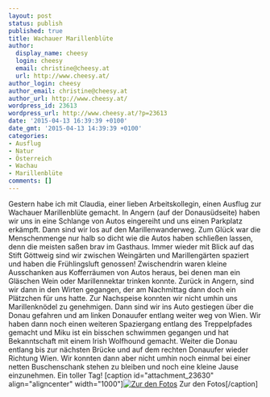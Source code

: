 ```yaml
---
layout: post
status: publish
published: true
title: Wachauer Marillenblüte
author:
  display_name: cheesy
  login: cheesy
  email: christine@cheesy.at
  url: http://www.cheesy.at/
author_login: cheesy
author_email: christine@cheesy.at
author_url: http://www.cheesy.at/
wordpress_id: 23613
wordpress_url: http://www.cheesy.at/?p=23613
date: '2015-04-13 16:39:39 +0100'
date_gmt: '2015-04-13 14:39:39 +0100'
categories:
- Ausflug
- Natur
- Österreich
- Wachau
- Marillenblüte
comments: []
---
```

Gestern habe ich mit Claudia, einer lieben Arbeitskollegin, einen Ausflug zur Wachauer Marillenblüte gemacht. In Angern (auf der Donausüdseite) haben wir uns in eine Schlange von Autos eingereiht und uns einen Parkplatz erkämpft. Dann sind wir los auf den Marillenwanderweg. Zum Glück war die Menschenmenge nur halb so dicht wie die Autos haben schließen lassen, denn die meisten saßen brav im Gasthaus.
Immer wieder mit Blick auf das Stift Göttweig sind wir zwischen Weingärten und Marillengärten spaziert und haben die Frühlingsluft genossen! Zwischendrin waren kleine Ausschanken aus Kofferräumen von Autos heraus, bei denen man ein Gläschen Wein oder Marillennektar trinken konnte.
Zurück in Angern, sind wir dann in den Wirten gegangen, der am Nachmittag dann doch ein Plätzchen für uns hatte. Zur Nachspeise konnten wir nicht umhin uns Marillenknödel zu genehmigen. Dann sind wir ins Auto gestiegen über die Donau gefahren und am linken Donauufer entlang weiter weg von Wien. Wir haben dann noch einen weiteren Spaziergang entlang des Treppelpfades gemacht und Miku ist ein bisschen schwimmen gegangen und hat Bekanntschaft mit einem Irish Wolfhound gemacht.
Weiter die Donau entlang bis zur nächsten Brücke und auf dem rechten Donauufer wieder Richtung Wien. Wir konnten dann aber nicht umhin noch einmal bei einer netten Buschenschank stehen zu bleiben und noch eine kleine Jause einzunehmen.
Ein toller Tag!
[caption id="attachment\_23630" align="aligncenter" width="1000"][![Zur den Fotos](http://www.cheesy.at/wp-content/uploads/Wachau-16.jpg)](http://www.cheesy.at/fotos/ausfluege/2015-2/wachauer-marillenbluete/) Zur den Fotos[/caption]
